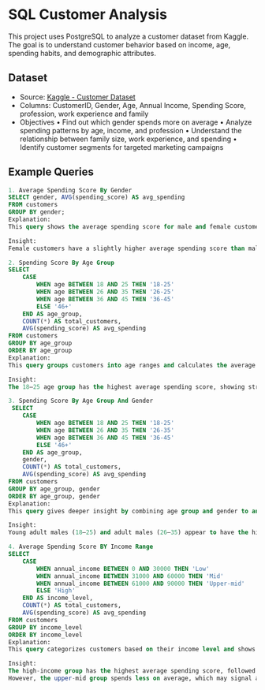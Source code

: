 # SQL Customer Analysis

This project uses PostgreSQL to analyze a customer dataset from Kaggle. The goal is to understand customer behavior based on income, age, spending habits, and demographic attributes.

## Dataset
- Source: [Kaggle - Customer Dataset](https://www.kaggle.com/datasets/datascientistanna/customers-dataset)
- Columns: CustomerID, Gender, Age, Annual Income, Spending Score, profession, work experience and family
- Objectives
	•	Find out which gender spends more on average
	•	Analyze spending patterns by age, income, and profession
	•	Understand the relationship between family size, work experience, and spending
	•	Identify customer segments for targeted marketing campaigns

## Example Queries
```sql
1. Average Spending Score By Gender
SELECT gender, AVG(spending_score) AS avg_spending
FROM customers
GROUP BY gender;
Explanation:
This query shows the average spending score for male and female customers.

Insight:
Female customers have a slightly higher average spending score than males. Marketing campaigns can be adjusted based on gender behavior.

2. Spending Score By Age Group
SELECT 
	CASE
		WHEN age BETWEEN 18 AND 25 THEN '18-25'
		WHEN age BETWEEN 26 AND 35 THEN '26-25'
		WHEN age BETWEEN 36 AND 45 THEN '36-45'
		ELSE '46+'
	END AS age_group,
	COUNT(*) AS total_customers,
	AVG(spending_score) AS avg_spending
FROM customers
GROUP BY age_group
ORDER BY age_group
Explanation:
This query groups customers into age ranges and calculates the average spending score per group.

Insight:
The 18–25 age group has the highest average spending score, showing strong purchasing behavior. Adults (26–35) follow closely.

3. Spending Score By Age Group And Gender
 SELECT 
	CASE
		WHEN age BETWEEN 18 AND 25 THEN '18-25'
		WHEN age BETWEEN 26 AND 35 THEN '26-35'
		WHEN age BETWEEN 36 AND 45 THEN '36-45'
		ELSE '46+'
	END AS age_group,
	gender,
	COUNT(*) AS total_customers,
	AVG(spending_score) AS avg_spending
FROM customers
GROUP BY age_group, gender
ORDER BY age_group, gender
Explanation:
This query gives deeper insight by combining age group and gender to analyze how each subgroup behaves in terms of spending.

Insight:
Young adult males (18–25) and adult males (26–35) appear to have the highest spending scores. Female customers in general are more active spenders across all age ranges.

4. Average Spending Score BY Income Range
SELECT 
	CASE 
		WHEN annual_income BETWEEN 0 AND 30000 THEN 'Low'
		WHEN annual_income BETWEEN 31000 AND 60000 THEN 'Mid'
		WHEN annual_income BETWEEN 61000 AND 90000 THEN 'Upper-mid'
		ELSE 'High'
	END AS income_level,
	COUNT(*) AS total_customers,
	AVG(spending_score) AS avg_spending
FROM customers 
GROUP BY income_level
ORDER BY income_level
Explanation:
This query categorizes customers based on their income level and shows the average spending score in each group.

Insight:
The high-income group has the highest average spending score, followed closely by the mid-income group.
However, the upper-mid group spends less on average, which may signal an opportunity for engagement or a need to investigate further.

